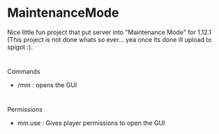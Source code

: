 # MaintenanceMode
Nice little fun project that put server into "Maintenance Mode" for 1.12.1
(This project is not done whats so ever... yea once its done ill upload to spigot :).
#
Commands
 - /mm : opens the GUI
 
#
Permissions
 - mm.use : Gives player permissions to open the GUI
